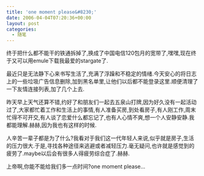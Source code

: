 ```yaml
---
title: 'one moment please&#8230;'
date: 2006-04-04T07:20:36+00:00
layout: post
categories:
  - 随笔
---
```


终于把什么都不能干的铁通拆掉了,换成了中国电信120包月的宽带了,嘿嘿,现在终于又可以用emule下载我最爱的stargate了.

最近只是无法静下心来书写生活了,充满了浮躁和不稳定的情绪.今天安心的将日志上的一些垃圾广告信息删除,加到黑名单里,让他们以后都不能登录这里.顺便清理了一下友情连接列表,加了几个上去.

昨天早上天气还算不错,约好了和朋友们一起去五泉山打牌,因为好久没有一起活动过了,大家都忙着工作和生活上的事情,有人准备买房,到处看房子,有人刚工作,周末忙得不可开交,有人谈了恋爱什么都忘记了,也有人心情不爽,想一个人安静安静.我都能理解.赫赫,因为我也有这样的时候.

人辛苦一辈子都是为了什么?我看对于我们这一代年轻人来说,似乎就是房子,生活的压力很大.于是,寻找各种途径来逃避或者减轻压力.毫无疑问,也许就是感觉到的疲劳了.maybe以后会有很多人得疲劳综合症了.赫赫.

上帝啊,你能不能给我们多一点时间?one moment please…